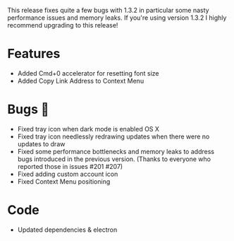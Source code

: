 This release fixes quite a few bugs with 1.3.2 in particular some nasty performance issues and memory leaks. If you're using version 1.3.2 I highly recommend upgrading to this release!

# Features
- Added Cmd+0 accelerator for resetting font size
- Added Copy Link Address to Context Menu

# Bugs 🔧
- Fixed tray icon when dark mode is enabled OS X
- Fixed tray icon needlessly redrawing updates when there were no updates to draw
- Fixed some performance bottlenecks and memory leaks to address bugs introduced in the previous version. (Thanks to everyone who reported those in issues #201 #207)
- Fixed adding custom account icon
- Fixed Context Menu positioning

# Code
- Updated dependencies & electron
